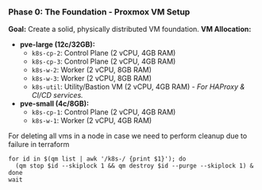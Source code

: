 ### Phase 0: The Foundation - Proxmox VM Setup

**Goal:** Create a solid, physically distributed VM foundation.
**VM Allocation:**

- **pve-large (12c/32GB):**
  - `k8s-cp-2`: Control Plane (2 vCPU, 4GB RAM)
  - `k8s-cp-3`: Control Plane (2 vCPU, 4GB RAM)
  - `k8s-w-2`: Worker (2 vCPU, 8GB RAM)
  - `k8s-w-3`: Worker (2 vCPU, 8GB RAM)
  - `k8s-util`: Utility/Bastion VM (2 vCPU, 4GB RAM) - _For HAProxy & CI/CD services._
- **pve-small (4c/8GB):**
  - `k8s-cp-1`: Control Plane (2 vCPU, 4GB RAM)
  - `k8s-w-1`: Worker (2 vCPU, 4GB RAM)

For deleting all vms in a node in case we need to perform cleanup due to failure in terraform

```
for id in $(qm list | awk '/k8s-/ {print $1}'); do
  (qm stop $id --skiplock 1 && qm destroy $id --purge --skiplock 1) &
done
wait
```
